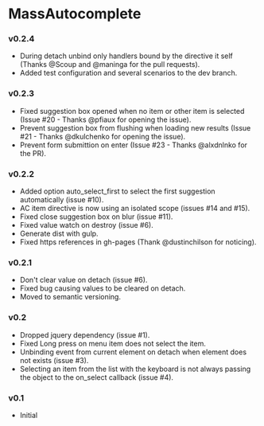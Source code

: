 MassAutocomplete
================

### v0.2.4
- During detach unbind only handlers bound by the directive it self (Thanks @Scoup and @maninga for the pull requests).
- Added test configuration and several scenarios to the dev branch. 

### v0.2.3
- Fixed suggestion box opened when no item or other item is selected (Issue #20 - Thanks @pfiaux for opening the issue).
- Prevent suggestion box from flushing when loading new results (Issue #21 - Thanks @dkulchenko for opening the issue).
- Prevent form submittion on enter (Issue #23 - Thanks @alxdnlnko  for the PR).

### v0.2.2
- Added option auto_select_first to select the first suggestion automatically (issue #10).
- AC item directive is now using an isolated scope (issues #14 and #15).
- Fixed close suggestion box on blur (issue #11).
- Fixed value watch on destroy (issue #6).
- Generate dist with gulp.
- Fixed https references in gh-pages (Thank @dustinchilson for noticing).

### v0.2.1
- Don't clear value on detach (issue #6).
- Fixed bug causing values to be cleared on detach.
- Moved to semantic versioning.

### v0.2
- Dropped jquery dependency (issue #1).
- Fixed Long press on menu item does not select the item.
- Unbinding event from current element on detach when element does not exists (issue #3).
- Selecting an item from the list with the keyboard is not always passing the object to the on_select callback (issue #4).

### v0.1
- Initial
